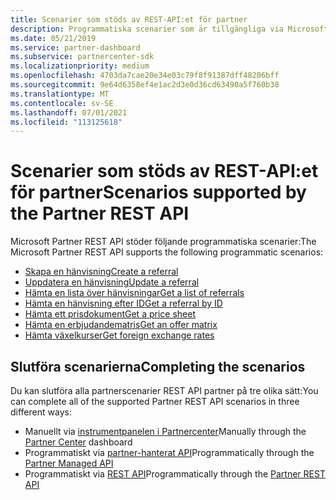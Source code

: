 ```yaml
---
title: Scenarier som stöds av REST-API:et för partner
description: Programmatiska scenarier som är tillgängliga via Microsoft Partner REST API.
ms.date: 05/21/2019
ms.service: partner-dashboard
ms.subservice: partnercenter-sdk
ms.localizationpriority: medium
ms.openlocfilehash: 4703da7cae20e34e03c79f8f91387dff48206bff
ms.sourcegitcommit: 9e64d6358ef4e1ac2d3e0d36cd63490a5f760b38
ms.translationtype: MT
ms.contentlocale: sv-SE
ms.lasthandoff: 07/01/2021
ms.locfileid: "113125618"
---
```

# <a name="scenarios-supported-by-the-partner-rest-api"></a><span data-ttu-id="54bb4-103">Scenarier som stöds av REST-API:et för partner</span><span class="sxs-lookup"><span data-stu-id="54bb4-103">Scenarios supported by the Partner REST API</span></span>

<span data-ttu-id="54bb4-104">Microsoft Partner REST API stöder följande programmatiska scenarier:</span><span class="sxs-lookup"><span data-stu-id="54bb4-104">The Microsoft Partner REST API supports the following programmatic scenarios:</span></span>

* [<span data-ttu-id="54bb4-105">Skapa en hänvisning</span><span class="sxs-lookup"><span data-stu-id="54bb4-105">Create a referral</span></span>](create-a-referral.md)
* [<span data-ttu-id="54bb4-106">Uppdatera en hänvisning</span><span class="sxs-lookup"><span data-stu-id="54bb4-106">Update a referral</span></span>](update-a-referral.md)
* [<span data-ttu-id="54bb4-107">Hämta en lista över hänvisningar</span><span class="sxs-lookup"><span data-stu-id="54bb4-107">Get a list of referrals</span></span>](get-a-list-of-referrals.md)
* [<span data-ttu-id="54bb4-108">Hämta en hänvisning efter ID</span><span class="sxs-lookup"><span data-stu-id="54bb4-108">Get a referral by ID</span></span>](get-a-referral-by-id.md)
* [<span data-ttu-id="54bb4-109">Hämta ett prisdokument</span><span class="sxs-lookup"><span data-stu-id="54bb4-109">Get a price sheet</span></span>](get-a-price-sheet.md)
* [<span data-ttu-id="54bb4-110">Hämta en erbjudandematris</span><span class="sxs-lookup"><span data-stu-id="54bb4-110">Get an offer matrix</span></span>](get-an-offer-matrix.md)
* [<span data-ttu-id="54bb4-111">Hämta växelkurser</span><span class="sxs-lookup"><span data-stu-id="54bb4-111">Get foreign exchange rates</span></span>](get-foreign-exchange-rates.md)

## <a name="completing-the-scenarios"></a><span data-ttu-id="54bb4-112">Slutföra scenarierna</span><span class="sxs-lookup"><span data-stu-id="54bb4-112">Completing the scenarios</span></span>

<span data-ttu-id="54bb4-113">Du kan slutföra alla partnerscenarier REST API partner på tre olika sätt:</span><span class="sxs-lookup"><span data-stu-id="54bb4-113">You can complete all of the supported Partner REST API scenarios in three different ways:</span></span>

* <span data-ttu-id="54bb4-114">Manuellt via [instrumentpanelen i Partnercenter](https://go.microsoft.com/fwlink/p/?LinkId=620294)</span><span class="sxs-lookup"><span data-stu-id="54bb4-114">Manually through the [Partner Center](https://go.microsoft.com/fwlink/p/?LinkId=620294) dashboard</span></span>
* <span data-ttu-id="54bb4-115">Programmatiskt via [partner-hanterat API](https://docs.microsoft.com/partner-center/develop/partner-center-managed-api)</span><span class="sxs-lookup"><span data-stu-id="54bb4-115">Programmatically through the [Partner Managed API](https://docs.microsoft.com/partner-center/develop/partner-center-managed-api)</span></span>
* <span data-ttu-id="54bb4-116">Programmatiskt via [REST API](https://docs.microsoft.com/partner-center/develop/partner-center-rest-api-reference)</span><span class="sxs-lookup"><span data-stu-id="54bb4-116">Programmatically through the [Partner REST API](https://docs.microsoft.com/partner-center/develop/partner-center-rest-api-reference)</span></span>
